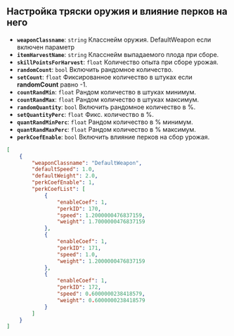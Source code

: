 ## Настройка тряски оружия и влияние перков на него

- **`weaponClassname`**: `string` Класснейм оружия. DefaultWeapon если включен параметр 
- **`itemHarvestName`**: `string` Класснейм выпадаемого плода при сборе.
- **`skillPointsForHarvest`**: `float` Количество опыта при сборе урожая.
- **`randomCount`**: `bool` Включить рандомное количество.
- **`setCount`**: `float`  Фиксированное количество в штуках если **randomCount** равно -1.
- **`countRandMin`**: `float` Рандом количество в штуках минимум.
- **`countRandMax`**: `float` Рандом количество в штуках максимум.
- **`randomQuantity`**: `bool` Включить рандомное количество в %.
- **`setQuantityPerc`**: `float` Фикс. количество в %.
- **`quantRandMinPerc`**: `float` Рандом количество в % минимум.
- **`quantRandMaxPerc`**: `float` Рандом количество в % максимум.
- **`perkCoefEnable`**: `bool` Включить влияние перков на сбор урожая.
  
```json
[
    {
        "weaponClassname": "DefaultWeapon",
        "defaultSpeed": 1.0,
        "defaultWeight": 2.0,
        "perkCoefEnable": 1,
        "perkCoefList": [
            {
                "enableCoef": 1,
                "perkID": 170,
                "speed": 1.2000000476837159,
                "weight": 1.7000000476837159
            },
            {
                "enableCoef": 1,
                "perkID": 171,
                "speed": 1.0,
                "weight": 1.2000000476837159
            },
            {
                "enableCoef": 1,
                "perkID": 172,
                "speed": 0.6000000238418579,
                "weight": 0.6000000238418579
            }
        ]
    }
]
```
